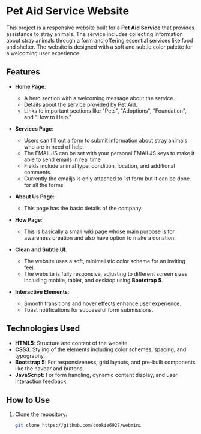 # Pet Aid Service Website

This project is a responsive website built for a **Pet Aid Service** that provides assistance to stray animals. The service includes collecting information about stray animals through a form and offering essential services like food and shelter. The website is designed with a soft and subtle color palette for a welcoming user experience.

## Features

- **Home Page**: 
  - A hero section with a welcoming message about the service.
  - Details about the service provided by Pet Aid.
  - Links to important sections like "Pets", "Adoptions", "Foundation", and "How to Help."
  
- **Services Page**: 
  - Users can fill out a form to submit information about stray animals who are in need of help.
  - The EMAILJS can be set with your personal EMAILJS keys to make it able to send emails in real time
  - Fields include animal type, condition, location, and additional comments.
  - Currently the emailjs is only attached to 1st form but it can be done for all the forms
  
- **About Us Page**: 
    - This page has the basic details of the company.

- **How Page**:
    - This is basically a small wiki page whose main purpose is for awareness creation and also have option to make a donation.

 
- **Clean and Subtle UI**: 
    - The website uses a soft, minimalistic color scheme for an inviting feel.
    - The website is fully responsive, adjusting to different screen sizes including mobile, tablet, and desktop using **Bootstrap 5**.
  
  
- **Interactive Elements**: 
  - Smooth transitions and hover effects enhance user experience.
  - Toast notifications for successful form submissions.

## Technologies Used

- **HTML5**: Structure and content of the website.
- **CSS3**: Styling of the elements including color schemes, spacing, and typography.
- **Bootstrap 5**: For responsiveness, grid layouts, and pre-built components like the navbar and buttons.
- **JavaScript**: For form handling, dynamic content display, and user interaction feedback.

## How to Use

1. Clone the repository:
   ```bash
   git clone https://github.com/cookie6927/webmini
